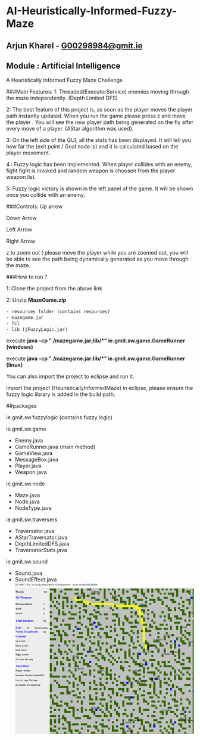 # AI-Heuristically-Informed-Fuzzy-Maze
## Arjun Kharel - G00298984@gmit.ie
## Module : Artificial Intelligence 
A Heuristically Informed Fuzzy Maze Challenge 



###Main Features: 
1: Threaded(ExecutorService) enemies  moving through the maze independently. (Depth Limited DFS) 

2: The best feature of this project is, as soon as the player moves  the player path instantly updated. When you run the game please press z and move the player . You will see the new player path being generated on the fly after every move of a player.  (AStar algorithm was used).

3: On the left side of the GUI, all the stats has been displayed.  It will tell you how far the (exit point  / Goal node is) and it is calculated based on the player movement.

4 : Fuzzy logic has been implemented. When player collides with an enemy, fight fight is invoked and random weapon is choosen from the player weapon list. 

5: Fuzzy logic victory is shown in the left panel of the game. It will be shown once you collide with an enemy.


###Controls: 
Up arrow

Down Arrow

Left Arrow

Right Arrow

z to zoom out ( please move the player while you are zoomed out, you will be able to see the path being dynamically generated as you move through the maze.

###How to run ?

1: Clone the project from the above link

2: Unzip **MazeGame.zip**

    - resources folder (contains resources)
    - mazegame.jar
    - fcl
    - lib (jFuzzyLogic.jar)
    
execute **java -cp "./mazegame.jar;lib/*" ie.gmit.sw.game.GameRunner (windows)**

execute **java -cp "./mazegame.jar:lib/*" ie.gmit.sw.game.GameRunner (linux)**



You can also import the project to eclipse and run it.

import the project (HeuristicallyInformedMaze) in eclipse, please ensure the fuzzy logic library  is added in the build path.

##packages

ie.gmit.sw.fuzzylogic (contains fuzzy logic)

ie.gmit.sw.game

  - Enemy.java
  - GameRunner.java (main method)
  - GameView.java
  - MessageBox.java
  - Player.java
  - Weapon.java


ie.gmit.sw.node
   - Maze.java
   - Node.java
   - NodeType.java
   
ie.gmit.sw.traversers
  - Traversator.java
  - AStarTraversator.java
  - DepthLimitedDFS.java
  - TraversatorStats.java

ie.gmit.sw.sound
  - Sound.java
  - SoundEffect.java
![Alt text](https://github.com/ultimatecodelab/AI-Heuristically-Informed-Fuzzy-Maze/blob/master/maze.PNG "Optional title")
